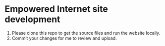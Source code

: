 Empowered Internet site development
=================

1. Please clone this repo to get the source files and run the website locally.
2. Commit your changes for me to review and upload.
